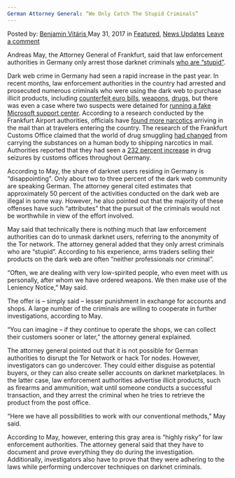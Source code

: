 ```yaml
---
German Attorney General: “We Only Catch The Stupid Criminals”
---
```

<article class="post-listing post-20244 post type-post status-publish format-standard has-post-thumbnail hentry category-deepdot-news category-news-updates tag-attorney tag-catch tag-criminals tag-general tag-german tag-stupid">
    <div class="post-inner">
        <span>Posted by: <a href="https://www.deepdotweb.com/author/benjaminvi/" title="">Benjamin Vitáris </a></span>
    <span>May 31, 2017</span>
    <span>in <a href="https://www.deepdotweb.com/category/deepdot-news/" rel="category tag">Featured</a>, <a href="https://www.deepdotweb.com/category/news-updates/" rel="category tag">News Updates</a></span>
    <span><a href="https://www.deepdotweb.com/2017/05/31/german-attorney-general-catch-stupid-criminals/#respond">Leave a comment</a></span>
    </p>
    <div class="clear"></div>
    <div class="entry">
    <p>Andreas May, the Attorney General of Frankfurt, said that law enforcement authorities in Germany only arrest those darknet criminals <a href="http://de.ubergizmo.com/2017/05/14/darknet-polizei-kann-nur-die-dummen-taeter-ermitteln.html">who are “stupid”</a>.</p>
    <p><a id="post-20244-_gjdgxs"></a> Dark web crime in Germany had seen a rapid increase in the past year. In recent months, law enforcement authorities in the country had arrested and prosecuted numerous criminals who were using the dark web to purchase illicit products, including <a href="https://www.deepdotweb.com/2017/05/08/dark-web-euro-counterfeiter-duo-standing-trial-germany/">counterfeit euro bills</a>, <a href="https://www.deepdotweb.com/2017/02/03/three-arrested-attempted-gun-purchase-germany/">weapons</a>, <a href="https://www.deepdotweb.com/2017/04/15/three-young-suspects-bought-kilos-drugs-dark-web/">drugs</a>, but there was even a case where two suspects were detained for <a href="https://www.deepdotweb.com/2017/04/05/two-arrested-germany-running-fake-microsoft-support-center/">running a fake Microsoft support center</a>. According to a research conducted by the Frankfurt Airport authorities, officials have <a href="https://www.deepdotweb.com/2017/04/22/frankfurt-research-drugs-seized-frequently-post-offices-travelers/">found more narcotics</a> arriving in the mail than at travelers entering the country. The research of the Frankfurt Customs Office claimed that the world of drug smuggling <a href="https://www.deepdotweb.com/2017/04/25/drug-trafficking-by-foot-nearly-extinct-in-germany/">had changed</a> from carrying the substances on a human body to shipping narcotics in mail. Authorities reported that they had seen a <a href="https://www.deepdotweb.com/2017/04/20/drug-seizures-germany-232-percent/">232 percent increase</a> in drug seizures by customs offices throughout Germany.</p>
    <p>According to May, the share of darknet users residing in Germany is &#8220;disappointing&#8221;. Only about two to three percent of the dark web community are speaking German. The attorney general cited estimates that approximately 50 percent of the activities conducted on the dark web are illegal in some way. However, he also pointed out that the majority of these offenses have such “attributes” that the pursuit of the criminals would not be worthwhile in view of the effort involved.</p>
    <p>May said that technically there is nothing much that law enforcement authorities can do to unmask darknet users, referring to the anonymity of the Tor network. The attorney general added that they only arrest criminals who are “stupid”. According to his experience, arms traders selling their products on the dark web are often “neither professionals nor criminal”.</p>
    <p>“Often, we are dealing with very low-spirited people, who even meet with us personally, after whom we have ordered weapons. We then make use of the Leniency Notice,” May said.</p>
    <p>The offer is &#8211; simply said &#8211; lesser punishment in exchange for accounts and shops. A large number of the criminals are willing to cooperate in further investigations, according to May.</p>
    <p>&#8220;You can imagine &#8211; if they continue to operate the shops, we can collect their customers sooner or later,&#8221; the attorney general explained.</p>
    <p>The attorney general pointed out that it is not possible for German authorities to disrupt the Tor Network or hack Tor nodes. However, investigators can go undercover. They could either disguise as potential buyers, or they can also create seller accounts on darknet marketplaces. In the latter case, law enforcement authorities advertise illicit products, such as firearms and ammunition, wait until someone conducts a successful transaction, and they arrest the criminal when he tries to retrieve the product from the post office.</p>
    <p>&#8220;Here we have all possibilities to work with our conventional methods,” May said.</p>
    <p>According to May, however, entering this gray area is “highly risky” for law enforcement authorities. The attorney general said that they have to document and prove everything they do during the investigation. Additionally, investigators also have to prove that they were adhering to the laws while performing undercover techniques on darknet criminals.</p>
    </div>
    <span style="display:none"><a href="https://www.deepdotweb.com/tag/attorney/" rel="tag">attorney</a> <a href="https://www.deepdotweb.com/tag/catch/" rel="tag">catch</a> <a href="https://www.deepdotweb.com/tag/criminals/" rel="tag">criminals</a> <a href="https://www.deepdotweb.com/tag/general/" rel="tag">general</a> <a href="https://www.deepdotweb.com/tag/german/" rel="tag">german</a> <a href="https://www.deepdotweb.com/tag/stupid/" rel="tag">stupid</a></span> <span style="display:none" class="updated">2017-05-31</span>
    <div style="display:none" class="vcard author" itemprop="author" itemscope itemtype="http://schema.org/Person"><strong class="fn" itemprop="name"><a href="https://www.deepdotweb.com/author/benjaminvi/" title="Posts by Benjamin Vitáris" rel="author">Benjamin Vitáris</a></strong></div>
    </div>
</article>


